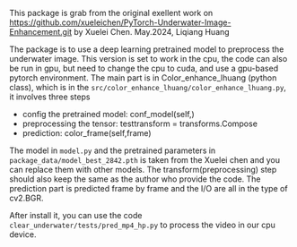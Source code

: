 This package is grab from the original exellent work on https://github.com/xueleichen/PyTorch-Underwater-Image-Enhancement.git by Xuelei Chen.
May.2024, Liqiang Huang

The package is to use a deep learning pretrained model to preprocess the underwater image.
This version is set to work in the cpu, the code can also be run in gpu, but need to change the cpu to cuda, and use a gpu-based pytorch environment.
The main part is in Color_enhance_lhuang (python class), which is in the `src/color_enhance_lhuang/color_enhance_lhuang.py`, it involves three steps
* config the pretrained model:  conf_model(self,)
* preprocessing the tensor: testtransform = transforms.Compose
* prediction: color_frame(self,frame)

The model in `model.py` and the pretrained parameters in `package_data/model_best_2842.pth` is taken from the Xuelei chen and you can replace them with other models.
The transform(preprocessing) step should also keep the same as the author who provide the code.
The prediction part is predicted frame by frame and the I/O are all in the type of cv2.BGR.

After install it, you can use the code `clear_underwater/tests/pred_mp4_hp.py` to process the video in our cpu device.
